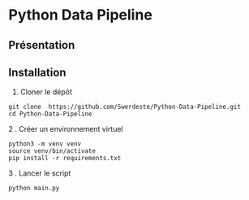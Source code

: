 # Python Data Pipeline 

## Présentation



## Installation

1. Cloner le dépôt

```
git clone  https://github.com/Swerdeste/Python-Data-Pipeline.git
cd Python-Data-Pipeline
```

2 . Créer un environnement virtuel

```
python3 -m venv venv
source venv/bin/activate
pip install -r requirements.txt
```

3 . Lancer le script

```
python main.py
```